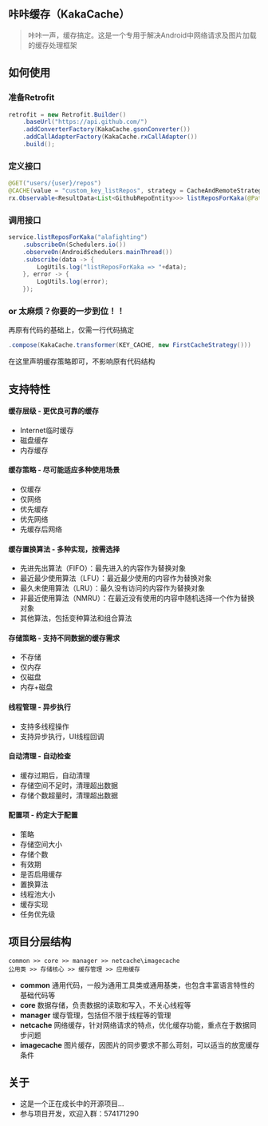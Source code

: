 ## 咔咔缓存（KakaCache）
> 咔咔一声，缓存搞定。这是一个专用于解决Android中网络请求及图片加载的缓存处理框架

## 如何使用

### 准备Retrofit
```java
retrofit = new Retrofit.Builder()
    .baseUrl("https://api.github.com/")
    .addConverterFactory(KakaCache.gsonConverter())
    .addCallAdapterFactory(KakaCache.rxCallAdapter())
    .build();
```

### 定义接口
```java
@GET("users/{user}/repos")
@CACHE(value = "custom_key_listRepos", strategy = CacheAndRemoteStrategy.class)
rx.Observable<ResultData<List<GithubRepoEntity>>> listReposForKaka(@Path("user") String user);
```

### 调用接口
```java
service.listReposForKaka("alafighting")
    .subscribeOn(Schedulers.io())
    .observeOn(AndroidSchedulers.mainThread())
    .subscribe(data -> {
        LogUtils.log("listReposForKaka => "+data);
    }, error -> {
        LogUtils.log(error);
    });
```

### or 太麻烦？你要的一步到位！！
再原有代码的基础上，仅需一行代码搞定
```java
.compose(KakaCache.transformer(KEY_CACHE, new FirstCacheStrategy()))
```

在这里声明缓存策略即可，不影响原有代码结构


## 支持特性

#### 缓存层级 - 更优良可靠的缓存
- Internet临时缓存
- 磁盘缓存
- 内存缓存

#### 缓存策略 - 尽可能适应多种使用场景
- 仅缓存
- 仅网络
- 优先缓存
- 优先网络
- 先缓存后网络

#### 缓存置换算法 - 多种实现，按需选择
- 先进先出算法（FIFO）：最先进入的内容作为替换对象
- 最近最少使用算法（LFU）：最近最少使用的内容作为替换对象
- 最久未使用算法（LRU）：最久没有访问的内容作为替换对象
- 非最近使用算法（NMRU）：在最近没有使用的内容中随机选择一个作为替换对象
- 其他算法，包括变种算法和组合算法

#### 存储策略 - 支持不同数据的缓存需求
- 不存储
- 仅内存
- 仅磁盘
- 内存+磁盘

#### 线程管理 - 异步执行
- 支持多线程操作
- 支持异步执行，UI线程回调

#### 自动清理 - 自动检查
- 缓存过期后，自动清理
- 存储空间不足时，清理超出数据
- 存储个数超量时，清理超出数据

#### 配置项 - 约定大于配置
- 策略
- 存储空间大小
- 存储个数
- 有效期
- 是否启用缓存
- 置换算法
- 线程池大小
- 缓存实现
- 任务优先级

## **项目分层结构**
```
common >> core >> manager >> netcache\imagecache
公用类 >> 存储核心 >> 缓存管理 >> 应用缓存
```

- **common**        通用代码，一般为通用工具类或通用基类，也包含丰富语言特性的基础代码等
- **core**          数据存储，负责数据的读取和写入，不关心线程等
- **manager**       缓存管理，包括但不限于线程等的管理
- **netcache**      网络缓存，针对网络请求的特点，优化缓存功能，重点在于数据同步问题
- **imagecache**    图片缓存，因图片的同步要求不那么苛刻，可以适当的放宽缓存条件

## 关于

- 这是一个正在成长中的开源项目…
- 参与项目开发，欢迎入群：574171290